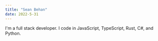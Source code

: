 ```yaml
---
title: "Sean Behan"
date: 2022-5-31
---
```


I'm a full stack developer. I code in JavaScript, TypeScript, Rust, C#, and Python.
